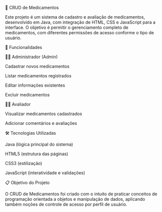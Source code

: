 💊 CRUD de Medicamentos

Este projeto é um sistema de cadastro e avaliação de medicamentos, desenvolvido em Java, com integração de HTML, CSS e JavaScript para a interface. O objetivo é permitir o gerenciamento completo de medicamentos, com diferentes permissões de acesso conforme o tipo de usuário.

🚀 Funcionalidades

👨‍💼 Administrador (Admin)

Cadastrar novos medicamentos

Listar medicamentos registrados

Editar informações existentes

Excluir medicamentos

🧑‍⚕️ Avaliador

Visualizar medicamentos cadastrados

Adicionar comentários e avaliações

🛠️ Tecnologias Utilizadas

Java (lógica principal do sistema)

HTML5 (estrutura das páginas)

CSS3 (estilização)

JavaScript (interatividade e validações)

📋 Objetivo do Projeto

O CRUD de Medicamentos foi criado com o intuito de praticar conceitos de programação orientada a objetos e manipulação de dados, aplicando também noções de controle de acesso por perfil de usuário.
